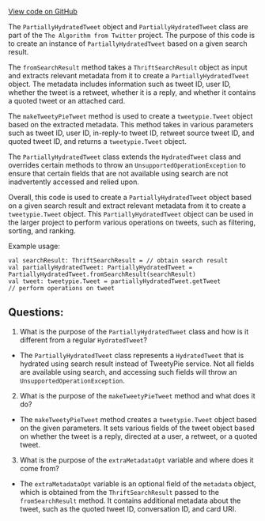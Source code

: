 [View code on GitHub](https://github.com/misbahsy/the-algorithm/timelineranker/common/src/main/scala/com/twitter/timelineranker/model/PartiallyHydratedTweet.scala)

The `PartiallyHydratedTweet` object and `PartiallyHydratedTweet` class are part of the `The Algorithm from Twitter` project. The purpose of this code is to create an instance of `PartiallyHydratedTweet` based on a given search result. 

The `fromSearchResult` method takes a `ThriftSearchResult` object as input and extracts relevant metadata from it to create a `PartiallyHydratedTweet` object. The metadata includes information such as tweet ID, user ID, whether the tweet is a retweet, whether it is a reply, and whether it contains a quoted tweet or an attached card. 

The `makeTweetyPieTweet` method is used to create a `tweetypie.Tweet` object based on the extracted metadata. This method takes in various parameters such as tweet ID, user ID, in-reply-to tweet ID, retweet source tweet ID, and quoted tweet ID, and returns a `tweetypie.Tweet` object. 

The `PartiallyHydratedTweet` class extends the `HydratedTweet` class and overrides certain methods to throw an `UnsupportedOperationException` to ensure that certain fields that are not available using search are not inadvertently accessed and relied upon. 

Overall, this code is used to create a `PartiallyHydratedTweet` object based on a given search result and extract relevant metadata from it to create a `tweetypie.Tweet` object. This `PartiallyHydratedTweet` object can be used in the larger project to perform various operations on tweets, such as filtering, sorting, and ranking. 

Example usage:

```
val searchResult: ThriftSearchResult = // obtain search result
val partiallyHydratedTweet: PartiallyHydratedTweet = PartiallyHydratedTweet.fromSearchResult(searchResult)
val tweet: tweetypie.Tweet = partiallyHydratedTweet.getTweet
// perform operations on tweet
```
## Questions: 
 1. What is the purpose of the `PartiallyHydratedTweet` class and how is it different from a regular `HydratedTweet`?
- The `PartiallyHydratedTweet` class represents a `HydratedTweet` that is hydrated using search result instead of TweetyPie service. Not all fields are available using search, and accessing such fields will throw an `UnsupportedOperationException`.

2. What is the purpose of the `makeTweetyPieTweet` method and what does it do?
- The `makeTweetyPieTweet` method creates a `tweetypie.Tweet` object based on the given parameters. It sets various fields of the tweet object based on whether the tweet is a reply, directed at a user, a retweet, or a quoted tweet.

3. What is the purpose of the `extraMetadataOpt` variable and where does it come from?
- The `extraMetadataOpt` variable is an optional field of the `metadata` object, which is obtained from the `ThriftSearchResult` passed to the `fromSearchResult` method. It contains additional metadata about the tweet, such as the quoted tweet ID, conversation ID, and card URI.